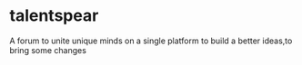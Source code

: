 # talentspear
A forum to unite unique minds on a single platform to build a better ideas,to bring some changes
